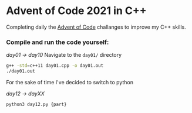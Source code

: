 # Advent of Code 2021 in C++

Completing daily the [Advent of Code](https://adventofcode.com/2021) challanges to improve my C++ skills.

### Compile and run the code yourself:


_day01 -> day10_
Navigate to the `day01/` directory
```bash
g++ -std=c++11 day01.cpp -o day01.out
./day01.out
```
For the sake of time I've decided to switch to python

_day12 -> dayXX_
```bash
python3 day12.py {part}
```
